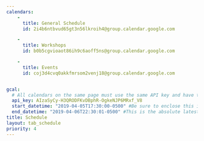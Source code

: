 ```yaml
---
calendars:
    -
      title: General Schedule
      id: 2i4b6ntbvud65gt3n56lkroih4@group.calendar.google.com

    -
      title: Workshops
      id: b0b5cgvioaot86ih9c6aoff5ns@group.calendar.google.com

    -
      title: Events
      id: coj3d4cvq0akkfmrsom2venj18@group.calendar.google.com


gcal:
  # All calendars on the same page must use the same API key and have the same start/end dates/times
  api_key: AIzaSyCy-H3QRODFKvDBphR-OgkeNJP6MRxf_V8
  start_datetime: "2019-04-05T17:30:00-0500" #Be sure to enclose this in quotes so Jekyll doesn't interpret as a Date!
  end_datetime: "2019-04-06T22:30:01-0500" #This is the absolute latest start time to include an event on the page.  The timestamp is exclusive, meaning that to include events at 3:00 PM, you would write T15:01:00 (includes events starting as late as 15:00:59)
title: Schedule
layout: tab_schedule
priority: 4
---
```

